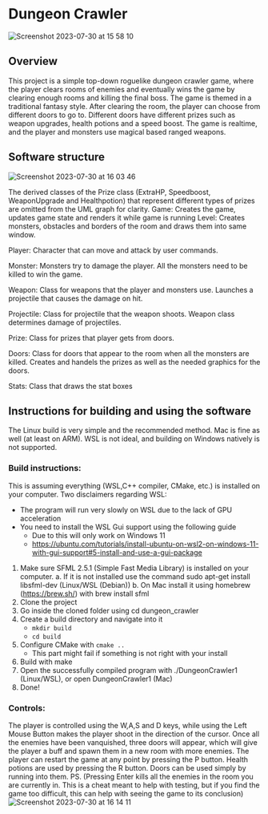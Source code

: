 # Dungeon Crawler

![Screenshot 2023-07-30 at 15 58 10](https://github.com/pyrylss/dungeon_crawler/assets/97807894/db9977c6-ee94-4e88-b5c3-53f280c4c66e)


## Overview 

This project is a simple top-down roguelike dungeon crawler game, where the player clears rooms of enemies and eventually wins the game by clearing enough rooms and killing the final boss. 
The game is themed in a traditional fantasy style. After clearing the room, the player can choose from different doors to go to. Different doors have different prizes such as weapon upgrades, health potions and a speed boost. 
The game is realtime, and the player and monsters use magical based ranged weapons. 

## Software structure

![Screenshot 2023-07-30 at 16 03 46](https://github.com/pyrylss/dungeon_crawler/assets/97807894/ced28fe2-6cc0-46ff-9af1-c3c3936c76cf)

The derived classes of the Prize class (ExtraHP, Speedboost, WeaponUpgrade and Healthpotion) that represent different types of prizes are omitted from the UML graph for clarity.
Game: 
Creates the game, updates game state and renders it while game is running 
Level: 
Creates monsters, obstacles and borders of the room and draws them into same window.
 
Player: 
Character that can move and attack by user commands. 
 
Monster: 
Monsters try to damage the player. All the monsters need to be killed to win the game. 
 
Weapon: 
Class for weapons that the player and monsters use. Launches a projectile that causes the damage on hit. 
 
Projectile: 
Class for projectile that the weapon shoots. Weapon class determines damage of projectiles. 
 
Prize: 
Class for prizes that player gets from doors. 
 
Doors:
Class for doors that appear to the room when all the monsters are killed. Creates and handels the prizes as well as the needed graphics for the doors.
 
Stats:
Class that draws the stat boxes

## Instructions for building and using the software
The Linux build is very simple and the recommended method. Mac is fine as well (at least on ARM). WSL is not ideal, and building on Windows natively is not supported.

### Build instructions:
This is assuming everything (WSL,C++ compiler, CMake, etc.) is installed on your computer.
Two disclaimers regarding WSL:
  - The program will run very slowly on WSL due to the lack of GPU acceleration
  - You need to install the WSL Gui support using the following guide
      - Due to this will only work on Windows 11
      - https://ubuntu.com/tutorials/install-ubuntu-on-wsl2-on-windows-11-with-gui-support#5-install-and-use-a-gui-package


1. Make sure SFML 2.5.1 (Simple Fast Media Library) is installed on your computer.
  a. If it is not installed use the command sudo apt-get install libsfml-dev (Linux/WSL (Debian))
  b. On Mac install it using homebrew (https://brew.sh/) with brew install sfml
2. Clone the project
3. Go inside the cloned folder using cd dungeon_crawler
4. Create a build directory and navigate into it
	- `mkdir build`
	- `cd build`
5. Configure CMake with `cmake ..`
	- This part might fail if something is not right with your install
6. Build with make
7. Open the successfully compiled program with ./DungeonCrawler1 (Linux/WSL), or open DungeonCrawler1 (Mac)
8. Done!
   
### Controls:
The player is controlled using the W,A,S and D keys, while using the Left Mouse Button makes the player shoot in the direction of the cursor. Once all the enemies have been vanquished, three doors will appear, which will give the player a buff and spawn them in a new room with more enemies. The player can restart the game at any point by pressing the P button. Health potions are used by pressing the R button. Doors can be used simply by running into them. 
PS. (Pressing Enter kills all the enemies in the room you are currently in. This is a cheat meant to help with testing, but if you find the game too difficult, this can help with seeing the game to its conclusion)
![Screenshot 2023-07-30 at 16 14 11](https://github.com/pyrylss/dungeon_crawler/assets/97807894/53392562-eac9-49fe-bdb0-137b88b8f7e9)


